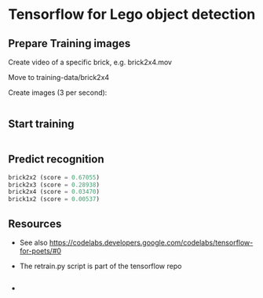 
# Tensorflow for Lego object detection

## Prepare Training images

Create video of a specific brick, e.g. brick2x4.mov

Move to training-data/brick2x4

Create images (3 per second):
```ffmpeg -i brick2x4.mov -vf fps=3 img%03d.jpg
```

## Start training
```./learn.sh
```

## Predict recognition
```python label_image.py evaluation-data/eval2x2.png
brick2x2 (score = 0.67055)
brick2x3 (score = 0.28938)
brick2x4 (score = 0.03470)
brick1x2 (score = 0.00537)
```
## Resources

- See also https://codelabs.developers.google.com/codelabs/tensorflow-for-poets/#0

- The retrain.py script is part of the tensorflow repo

```curl -O https://raw.githubusercontent.com/tensorflow/tensorflow/r1.1/tensorflow/examples/image_retraining/retrain.py
```
-
